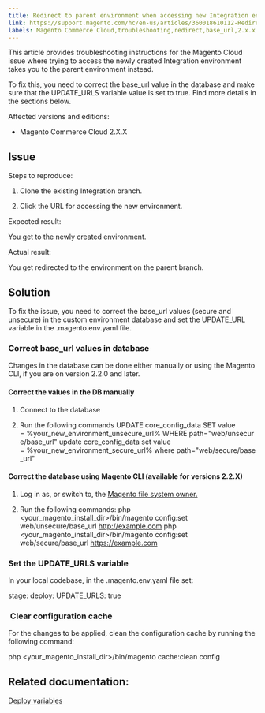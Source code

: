 ```yaml
---
title: Redirect to parent environment when accessing new Integration environment 
link: https://support.magento.com/hc/en-us/articles/360018610112-Redirect-to-parent-environment-when-accessing-new-Integration-environment-
labels: Magento Commerce Cloud,troubleshooting,redirect,base_url,2.x.x
---
```


This article provides troubleshooting instructions for the Magento Cloud issue where trying to access the newly created Integration environment takes you to the parent environment instead.

To fix this, you need to correct the base\_url value in the database and make sure that the UPDATE\_URLS variable value is set to true. Find more details in the sections below.

Affected versions and editions:

* Magento Commerce Cloud 2.X.X

## Issue

Steps to reproduce:

1. Clone the existing Integration branch.

1. Click the URL for accessing the new environment.

Expected result:

You get to the newly created environment.

Actual result:

You get redirected to the environment on the parent branch.

## Solution

To fix the issue, you need to correct the base\_url values (secure and unsecure) in the custom environment database and set the UPDATE\_URL variable in the .magento.env.yaml file.

### Correct base\_url values in database

Changes in the database can be done either manually or using the Magento CLI, if you are on version 2.2.0 and later.

#### Correct the values in the DB manually

1. Connect to the database

1. Run the following commands
UPDATE core\_config\_data SET value = %your\_new\_environment\_unsecure\_url% WHERE path="web/unsecure/base\_url"
update core\_config\_data set value = %your\_new\_environment\_secure\_url% where path="web/secure/base\_url"

#### Correct the database using Magento CLI (available for versions 2.2.X)

1. Log in as, or switch to, the [Magento file system owner.](https://devdocs.magento.com/guides/v2.2/install-gde/prereq/apache-user.html)

1. Run the following commands:
php <your\_magento\_install\_dir>/bin/magento config:set web/unsecure/base\_url http://example.com
php <your\_magento\_install\_dir>/bin/magento config:set web/secure/base\_url https://example.com

### Set the UPDATE\_URLS variable

In your local codebase, in the .magento.env.yaml file set:

stage:
 deploy:
 UPDATE\_URLS: true
###  Clear configuration cache

For the changes to be applied, clean the configuration cache by running the following command:

php <your\_magento\_install\_dir>/bin/magento cache:clean config
## Related documentation:

[Deploy variables](https://devdocs.magento.com/guides/v2.2/cloud/env/variables-deploy.html#update_urls)

